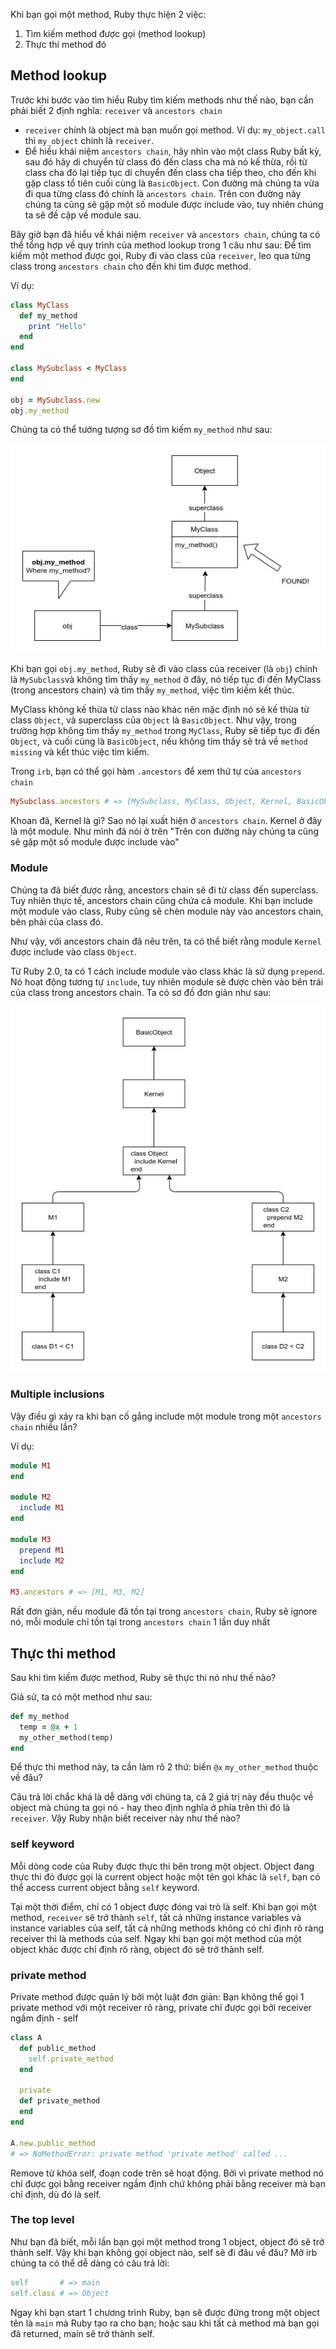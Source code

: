 Khi bạn gọi một method, Ruby thực hiện 2 việc:
1. Tìm kiếm method được gọi (method lookup)
2. Thực thi method đó

## Method lookup

Trước khi bước vào tìm hiểu Ruby tìm kiếm methods như thế nào, bạn cần phải biết 2 định nghĩa: `receiver` và `ancestors chain`
* `receiver` chính là object mà bạn muốn gọi method. Ví dụ: `my_object.call` thì `my_object` chính là `receiver`.
* Để hiểu khái niệm `ancestors chain`, hãy nhìn vào một class Ruby bất kỳ, sau đó hãy di chuyển từ class đó đến class cha mà nó kế thừa, rồi từ class cha đó lại tiếp tục di chuyển đến class cha tiếp theo, cho đến khi gặp class tổ tiên cuối cùng là `BasicObject`. Con đường mà chúng ta vừa đi qua từng class đó chính là `ancestors chain`. Trên con đường này chúng ta cũng sẽ gặp một số module được include vào, tuy nhiên chúng ta sẽ đề cập về module sau.

Bây giờ bạn đã hiểu về khái niệm `receiver` và `ancestors chain`, chúng ta có thể tổng hợp về quy trình của method lookup trong 1 câu như sau: Để tìm kiếm một method được gọi, Ruby đi vào class của `receiver`, leo qua từng class trong `ancestors chain` cho đến khi tìm được method.

Ví dụ:

```ruby
class MyClass
  def my_method
    print "Hello"
  end
end

class MySubclass < MyClass
end

obj = MySubclass.new
obj.my_method
```

Chúng ta có thể tưởng tượng sơ đồ tìm kiếm `my_method` như sau:

![find_my_object](images/find_my_method.jpg)

Khi bạn gọi `obj.my_method`, Ruby sẽ đi vào class của receiver (là `obj`) chính là `MySubclass`và không tìm thấy `my_method` ở đây, nó tiếp tục đi đến MyClass (trong ancestors chain) và tìm thấy `my_method`, việc tìm kiếm kết thúc.

MyClass không kế thừa từ class nào khác nên mặc định nó sẽ kế thừa từ class `Object`, và superclass của `Object` là `BasicObject`. Như vậy, trong trường hợp không tìm thấy `my_method` trong `MyClass`, Ruby sẽ tiếp tục đi đến `Object`, và cuối cùng là `BasicObject`, nếu không tìm thấy sẽ trả về `method missing` và kết thúc việc tìm kiếm.

Trong `irb`, bạn có thể gọi hàm `.ancestors` để xem thứ tự của `ancestors chain`

```ruby
MySubclass.ancestors # => [MySubclass, MyClass, Object, Kernel, BasicObject]
```

Khoan đã, Kernel là gì? Sao nó lại xuất hiện ở `ancestors chain`.
Kernel ở đây là một module. Như mình đã nói ở trên "Trên con đường này chúng ta cũng sẽ gặp một số module được include vào"

### Module

Chúng ta đã biết được rằng, ancestors chain sẽ đi từ class đến superclass. Tuy nhiên thực tế, ancestors chain cũng chứa cả module. Khi bạn include một module vào class, Ruby cũng sẽ chèn module này vào ancestors chain, bên phải của class đó.

Như vậy, với ancestors chain đã nêu trên, ta có thể biết rằng module `Kernel` được include vào class `Object`.

Từ Ruby 2.0, ta có 1 cách include module vào class khác là sử dụng `prepend`. Nó hoạt động tương tự `include`, tuy nhiên module sẽ được chèn vào bên trái của class trong ancestors chain. Ta có sơ đồ đơn giản như sau:

![method_lookup_with_module](images/method_lookup_with_module.jpg)

### Multiple inclusions

Vậy điều gì xảy ra khi bạn cố gắng include một module trong một `ancestors chain` nhiều lần?

Ví dụ:

```ruby
module M1
end

module M2
  include M1
end

module M3
  prepend M1
  include M2
end

M3.ancestors # => [M1, M3, M2]
```
Rất đơn giản, nếu module đã tồn tại trong `ancestors chain`, Ruby sẽ ignore nó, mỗi module chỉ tồn tại trong `ancestors chain` 1 lần duy nhất

## Thực thi method

Sau khi tìm kiếm được method, Ruby sẽ thực thi nó như thế nào?

Giả sử, ta có một method như sau:

```ruby
def my_method
  temp = @x + 1
  my_other_method(temp)
end
```

Để thực thi method này, ta cần làm rõ 2 thứ: biến `@x` `my_other_method` thuộc về đâu?

Câu trả lời chắc khá là dễ dàng với chúng ta, cả 2 giá trị này đều thuộc về object mà chúng ta gọi nó - hay theo định nghĩa ở phía trên thì đó là `receiver`. Vậy Ruby nhận biết receiver này như thế nào?

### self keyword

Mỗi dòng code của Ruby được thực thi bên trong một object. Object đang thực thi đó được gọi là current object hoặc một tên gọi khác là `self`, bạn có thể access current object bằng `self` keyword.

Tại một thời điểm, chỉ có 1 object được đóng vai trò là self. Khi bạn gọi một method, `receiver` sẽ trở thành `self`, tất cả những instance variables và instance variables của self, tất cả những methods không có chỉ định rõ ràng receiver thì là methods của self. Ngay khi bạn gọi một method của một object khác được chỉ định rõ ràng, object đó sẽ trở thành self.

### private method

Private method được quản lý bởi một luật đơn giản: Bạn không thể gọi 1 private method với một receiver rõ ràng, private chỉ được gọi bởi receiver ngầm định - self

```ruby
class A
  def public_method
    self.private_method
  end

  private
  def private_method
  end
end

A.new.public_method
# => NoMethodError: private method 'private method' called ...
```

Remove từ khóa self, đoạn code trên sẽ hoạt động. Bởi vì private method nó chỉ được gọi bằng receiver ngầm định chứ không phải bằng receiver mà bạn chỉ định, dù đó là self.

### The top level

Như bạn đã biết, mỗi lần bạn gọi một method trong 1 object, object đó sẽ trở thành self. Vậy khi bạn không gọi object nào, self sẽ đi đâu về đâu? Mở irb chúng ta có thể dễ dàng có câu trả lời:

```ruby
self       # => main
self.class # => Object
```

Ngay khi bạn start 1 chương trình Ruby, bạn sẽ được đứng trong một object tên là `main` mà Ruby tạo ra cho bạn; hoặc sau khi tất cả method mà bạn gọi đã returned, main sẽ trở thành self.
